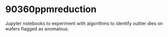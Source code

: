 # 90360ppmreduction
Jupyter notebooks to experiment with algorithms to identify outlier dies on wafers flagged as anomalous.
